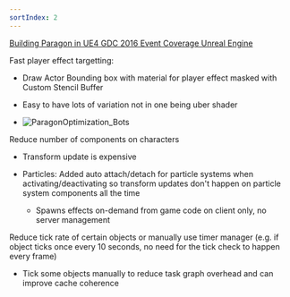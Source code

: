 ```yaml
---
sortIndex: 2
---
```


[Building Paragon in UE4  GDC 2016 Event Coverage Unreal Engine](https://www.youtube.com/watch?v=BXcw2IrIinc)

Fast player effect targetting:

- Draw Actor Bounding box with material for player effect masked with Custom Stencil Buffer

- Easy to have lots of variation not in one being uber shader

- ![ParagonOptimization_Bots](../assets/ParagonOptimization_Bots.png)

Reduce number of components on characters

- Transform update is expensive

- Particles: Added auto attach/detach for particle systems when activating/deactivating so transform updates don't happen on particle system components all the time

  - Spawns effects on-demand from game code on client only, no server management

Reduce tick rate of certain objects or manually use timer manager (e.g. if object ticks once every 10 seconds, no need for the tick check to happen every frame)

- Tick some objects manually to reduce task graph overhead and can improve cache coherence
